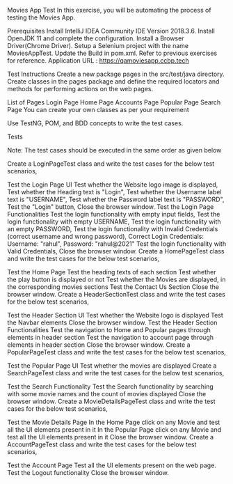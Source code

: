Movies App Test
In this exercise, you will be automating the process of testing the Movies App.

Prerequisites
Install IntelliJ IDEA Community IDE Version 2018.3.6.
Install OpenJDK 11 and complete the configuration.
Install a Browser Driver(Chrome Driver).
Setup a Selenium project with the name MoviesAppTest.
Update the Build in pom.xml. Refer to previous exercises for reference.
Application URL : https://qamoviesapp.ccbp.tech

Test Instructions
Create a new package pages in the src/test/java directory.
Create classes in the pages package and define the required locators and methods for performing actions on the web pages.

List of Pages
Login Page
Home Page
Accounts Page
Popular Page
Search Page
You can create your own classes as per your requirement

Use TestNG, POM, and BDD concepts to write the test cases.

Tests

Note: The test cases should be executed in the same order as given below

Create a LoginPageTest class and write the test cases for the below test scenarios,

Test the Login Page UI
Test whether the Website logo image is displayed,
Test whether the Heading text is "Login",
Test whether the Username label text is "USERNAME",
Test whether the Password label text is "PASSWORD",
Test the "Login" button,
Close the browser window.
Test the Login Page Functionalities
Test the login functionality with empty input fields,
Test the login functionality with empty USERNAME,
Test the login functionality with an empty PASSWORD,
Test the login functionality with Invalid Credentials (correct username and wrong password),
Correct Login Credentials: Username: "rahul", Password: "rahul@2021"
Test the login functionality with Valid Credentials,
Close the browser window.
Create a HomePageTest class and write the test cases for the below test scenarios,

Test the Home Page
Test the heading texts of each section
Test whether the play button is displayed or not
Test whether the Movies are displayed, in the corresponding movies sections
Test the Contact Us Section
Close the browser window.
Create a HeaderSectionTest class and write the test cases for the below test scenarios,

Test the Header Section UI
Test whether the Website logo is displayed
Test the Navbar elements
Close the browser window.
Test the Header Section Functionalities
Test the navigation to Home and Popular pages through elements in header section
Test the navigation to account page through elements in header section
Close the browser window.
Create a PopularPageTest class and write the test cases for the below test scenarios,

Test the Popular Page UI
Test whether the movies are displayed
Create a SearchPageTest class and write the test cases for the below test scenarios,

Test the Search Functionality
Test the Search functionality by searching with some movie names and the count of movies displayed
Close the browser window.
Create a MovieDetailsPageTest class and write the test cases for the below test scenarios,

Test the Movie Details Page
In the Home Page click on any Movie and test all the UI elements present in it
In the Popular Page click on any Movie and test all the UI elements present in it
Close the browser window.
Create a AccountPageTest class and write the test cases for the below test scenarios,

Test the Account Page
Test all the UI elements present on the web page.
Test the Logout functionality
Close the browser window.
